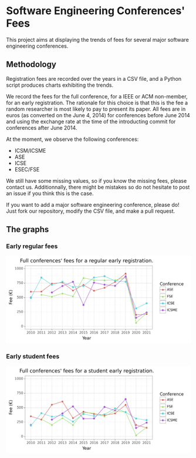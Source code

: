 # Software Engineering Conferences' Fees

This project aims at displaying the trends of fees for several major software engineering conferences.

## Methodology

Registration fees are recorded over the years in a CSV file, and a Python script produces charts exhibiting the trends.

We record the fees for the full conference, for a IEEE or ACM non-member, for an early registration. The rationale for this choice is that this is the fee a random researcher is most likely to pay to present its paper. All fees are in euros (as converted on the June 4, 2014) for conferences before June 2014 and using the exchange rate at the time of the introducting commit for conferences after June 2014.

At the moment, we observe the following conferences:

* ICSM/ICSME
* ASE
* ICSE
* ESEC/FSE

We still have some missing values, so if you know the missing fees, please contact us. Additionnally, there might be mistakes so do not hesitate to post an issue if you think this is the case.

If you want to add a major software engineering conference, please do! Just fork our repository, modify the CSV file, and make a pull request.

## The graphs

### Early regular fees

![Price of software engineering conferences](https://raw.githubusercontent.com/jrfaller/se_prices/master/se_prices_reg.png)

### Early student fees

![Price of software engineering conferences](https://raw.githubusercontent.com/jrfaller/se_prices/master/se_prices_stu.png)
